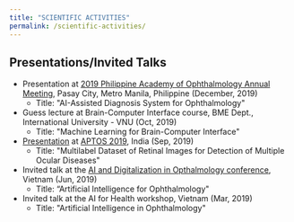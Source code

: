 ```yaml
---
title: "SCIENTIFIC ACTIVITIES"
permalink: /scientific-activities/
---
```


## Presentations/Invited Talks
- Presentation at [2019 Philippine Academy of Ophthalmology Annual Meeting](https://2019.paoannualmeeting.com), Pasay City, Metro Manila, Philippine (December, 2019)
  * Title: "AI-Assisted Diagnosis System for Ophthalmology" 
- Guess lecture at Brain-Computer Interface course, BME Dept., International University - VNU (Oct, 2019)
  * Title: "Machine Learning for Brain-Computer Interface"
- [Presentation](../assets/docs/APTOS2019_Quang_Nguyen_Multilabel_dataset.pdf) at [APTOS 2019](http://2019.asiateleophth.org/), India (Sep, 2019)
  * Title: "Multilabel Dataset of Retinal Images for Detection of Multiple Ocular Diseases"
- Invited talk at the [AI and Digitalization in Opthalmology conference](http://cthospital.vn/hoi-thao-chuyen-de-ung-dung-tri-thong-minh-nhan-tao-va-so-hoa-trong-nganh-nhan-khoa/), Vietnam (Jun, 2019)
  * Title: “Artificial Intelligence for Ophthalmology"
- Invited talk at the AI for Health workshop, Vietnam (Mar, 2019)
  * Title: "Artificial Intelligence in Ophthalmology"